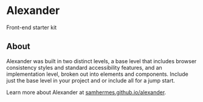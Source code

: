 # Alexander

Front-end starter kit

## About 

Alexander was built in two distinct levels, a base level that includes browser consistency styles and standard accessibility features, and an implementation level, broken out into elements and components. Include just the base level in your project and or include all for a jump start.

Learn more about Alexander at [samhermes.github.io/alexander](https://samhermes.github.io/alexander/).